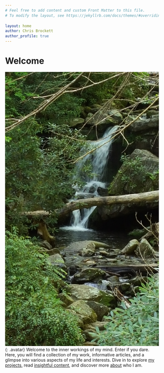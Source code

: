 ```yaml
---
# Feel free to add content and custom Front Matter to this file.
# To modify the layout, see https://jekyllrb.com/docs/themes/#overriding-theme-defaults

layout: home
author: Chris Brockett
author_profile: true
---
```


# Welcome
![waterfall](/assets/images/waterfall.jpg){: .avatar}
Welcome to the inner workings of my mind. Enter if you dare. Here, you will find a collection of my work, informative articles, and a glimpse into various aspects of my life and interests. Dive in to explore [my projects](/mywork), read [insightful content](/mywriting), and discover more [about](/about) who I am.


